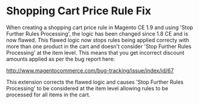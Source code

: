 Shopping Cart Price Rule Fix
============================

When creating a shopping cart price rule in Magento CE 1.9 and using 'Stop Further Rules Processing', the logic has been changed since 1.8 CE and is now flawed.  This flawed logic now stops rules being applied correcty with more than one product in the cart and doesn't consider 'Stop Further Rules Processing' at the item level.  This means that you get incorrect discount amounts applied as per the bug report here:

http://www.magentocommerce.com/bug-tracking/issue/index/id/67

This extension corrects the flawed logic and causes 'Stop Further Rules Processing' to be considered at the item level allowing rules to be processed for all items in the cart.
